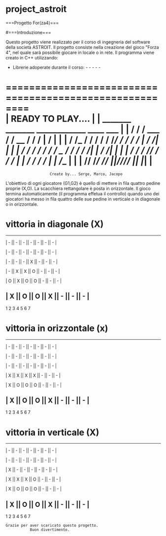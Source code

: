 # project_astroit
===Progetto For(za4)===


#===Introduzione===

Questo progetto viene realizzato per il corso di ingegneria del software della società ASTROIT.
Il progetto consiste nella creazione del gioco "Forza 4", nel quale sarà possibile giocare in locale o in rete.
Il programma viene creato in C++ utilizzando:

- Librerie adoperate durante il corso:
                                        - <iostream>
                                        - <string>
                                        - <array>
                                        - <random>
                                        - <vector>

 ========================================================  
| READY TO PLAY....                                      | 
|      _______  _______  ____________     ____      ___  | 
|     /  ____/ / ___  / / __  /__   /    /    |    /   | | 
|    /  /___  / /  / / / /_/ /  /  /    /     |   / /| | | 
|   /  ____/ / /  / / /  _  /  /  /    /  /|  |  / /_| | | 
|  /  /     / /__/ / /  / | | /  /___ /  / |  | /____  | | 
| /__/     /______/ /__/  |_|/______//__/  |__|      |_| | 
 ========================================================  
                        Create by... Serge, Marco, Jacopo  

L'obiettivo di ogni giocatore (G1,G2) è quello di mettere in fila quattro pedine proprie (X,O). La scacchiera rettangolare è posta in orizzontale. 
Il gioco termina automaticamente (il programma effetua il controllo) quando uno dei giocatori ha messo in fila quattro delle sue pedine in verticale o in diagonale o in orizzontale.

# vittoria in diagonale (X)
-------------------------------------------------
|  -  ||  -  ||  -  ||  -  ||  -  ||  -  ||  -  |    

|  -  ||  -  ||  -  ||  -  ||  -  ||  -  ||  -  |

|  -  ||  -  ||  -  ||  X  ||  -  ||  -  ||  -  |

|  -  ||  X  ||  X  ||  O  ||  -  ||  -  ||  -  |

|  O  ||  X  ||  O  ||  O  ||  -  ||  -  ||  -  |

|  X  ||  O  ||  O  ||  X  ||  -  ||  -  ||  -  |
-------------------------------------------------
   1      2      3      4      5      6      7   

# vittoria in orizzontale (x)
-------------------------------------------------
|  -  ||  -  ||  -  ||  -  ||  -  ||  -  ||  -  |    

|  -  ||  -  ||  -  ||  -  ||  -  ||  -  ||  -  |

|  -  ||  -  ||  -  ||  -  ||  -  ||  -  ||  -  |

|  X  ||  X  ||  X  ||  X  ||  -  ||  -  ||  -  |

|  X  ||  O  ||  O  ||  O  ||  -  ||  -  ||  -  |

|  X  ||  O  ||  O  ||  X  ||  -  ||  -  ||  -  |
-------------------------------------------------
   1      2      3      4      5      6      7   

# vittoria in verticale (X)
-------------------------------------------------
|  -  ||  -  ||  -  ||  -  ||  -  ||  -  ||  -  |    

|  -  ||  -  ||  -  ||  -  ||  -  ||  -  ||  -  |

|  X  ||  -  ||  -  ||  -  ||  -  ||  -  ||  -  |

|  X  ||  X  ||  X  ||  O  ||  -  ||  -  ||  -  |

|  X  ||  O  ||  O  ||  O  ||  -  ||  -  ||  -  |

|  X  ||  O  ||  O  ||  X  ||  -  ||  -  ||  -  |
-------------------------------------------------
   1      2      3      4      5      6      7   

    Grazie per aver scaricato questo progetto. 
               Buon divertimento.
